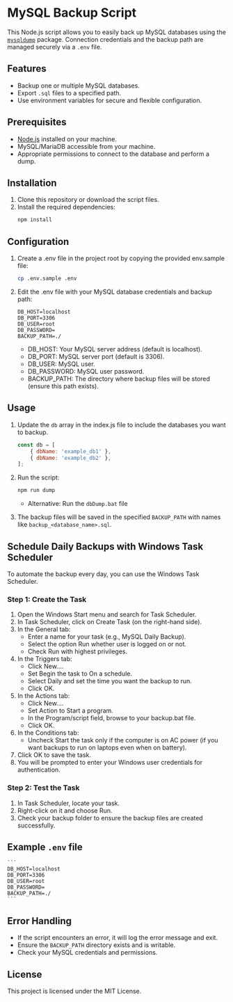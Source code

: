 # MySQL Backup Script

This Node.js script allows you to easily back up MySQL databases using the [`mysqldump`](https://www.npmjs.com/package/mysqldump) package. Connection credentials and the backup path are managed securely via a `.env` file.

## Features
- Backup one or multiple MySQL databases.
- Export `.sql` files to a specified path.
- Use environment variables for secure and flexible configuration.

## Prerequisites
- [Node.js](https://nodejs.org/) installed on your machine.
- MySQL/MariaDB accessible from your machine.
- Appropriate permissions to connect to the database and perform a dump.

## Installation
1. Clone this repository or download the script files.
2. Install the required dependencies:
   ```bash
   npm install
   ```

## Configuration
1. Create a .env file in the project root by copying the provided env.sample file:

   ```bash
   cp .env.sample .env
   ```

2. Edit the .env file with your MySQL database credentials and backup path:
   ```
   DB_HOST=localhost
   DB_PORT=3306
   DB_USER=root
   DB_PASSWORD=
   BACKUP_PATH=./
   ```

   - DB_HOST: Your MySQL server address (default is localhost).
   - DB_PORT: MySQL server port (default is 3306).
   - DB_USER: MySQL user.
   - DB_PASSWORD: MySQL user password.
   - BACKUP_PATH: The directory where backup files will be stored (ensure this path exists).

## Usage
1. Update the `db` array in the index.js file to include the databases you want to backup.

    ```js
    const db = [
        { dbName: 'example_db1' },
        { dbName: 'example_db2' },
    ];
    ```	

2. Run the script:
    ```bash
    npm run dump
    ```
    - Alternative: Run the `dbDump.bat` file

3. The backup files will be saved in the specified `BACKUP_PATH` with names like `backup_<database_name>.sql`.

## Schedule Daily Backups with Windows Task Scheduler
To automate the backup every day, you can use the Windows Task Scheduler.

### Step 1: Create the Task
1. Open the Windows Start menu and search for Task Scheduler.
2. In Task Scheduler, click on Create Task (on the right-hand side).
3. In the General tab:
    - Enter a name for your task (e.g., MySQL Daily Backup).
    - Select the option Run whether user is logged on or not.
    - Check Run with highest privileges.
4. In the Triggers tab:
    - Click New....
    - Set Begin the task to On a schedule.
    - Select Daily and set the time you want the backup to run.
    - Click OK.
5. In the Actions tab:
    - Click New....
    - Set Action to Start a program.
    - In the Program/script field, browse to your backup.bat file.
    - Click OK.
6. In the Conditions tab:
    - Uncheck Start the task only if the computer is on AC power (if you want backups to run on laptops even when on battery).
7. Click OK to save the task.
8. You will be prompted to enter your Windows user credentials for authentication.

### Step 2: Test the Task
1. In Task Scheduler, locate your task.
2. Right-click on it and choose Run.
3. Check your backup folder to ensure the backup files are created successfully.

## Example `.env` file
    ```
    DB_HOST=localhost
    DB_PORT=3306
    DB_USER=root
    DB_PASSWORD=
    BACKUP_PATH=./
    ```

## Error Handling
- If the script encounters an error, it will log the error message and exit.
- Ensure the `BACKUP_PATH` directory exists and is writable.
- Check your MySQL credentials and permissions.

## License
This project is licensed under the MIT License.